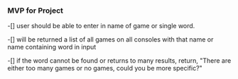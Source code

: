 ### MVP for Project
-[] user should be able to enter in name of game or single word.

-[] will be returned a list of all games on all consoles with that name or name containing word in input

-[] if the word cannot be found or returns to many results, return, "There are either too many games or no games, could you be more specific?"
